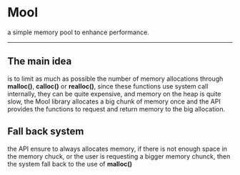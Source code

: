# Mool

a simple memory pool to enhance performance.

---

## The main idea
is to limit as much as possible the number of memory allocations through
**malloc()**, **calloc()** or **realloc()**, since these functions use system call internally, they can be quite expensive, 
and memory on the heap is quite slow, the Mool library allocates a big chunk of memory
once and the API provides the functions to request and return memory to the big allocation.

## Fall back system
the API ensure to always allocates memory, if there is not enough space in the memory chuck,
or the user is requesting a bigger memory chunck, then the system fall back 
to the use of **malloc()** 